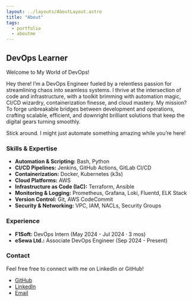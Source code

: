 ```yaml
---
layout: ../layouts/AboutLayout.astro
title: "About"
tags: 
  - portfolio
  - aboutme
---
```


## DevOps Learner 

<!-- Welcome to my About page! I am a passionate DevOps Engineer with a strong interest in automation, CI/CD pipelines, containerization, and cloud infrastructure. My goal is to bridge the gap between development and operations by implementing scalable and efficient solutions. -->


Welcome to My World of DevOps!

Hey there! I’m a DevOps Engineer fueled by a relentless passion for streamlining chaos into seamless systems. I thrive at the intersection of code and infrastructure, with a toolkit brimming with automation magic, CI/CD wizardry, containerization finesse, and cloud mastery. My mission? To forge unbreakable bridges between development and operations, crafting scalable, efficient, and downright brilliant solutions that keep the digital gears turning smoothly.

Stick around. I might just automate something amazing while you’re here!



### Skills & Expertise
- **Automation & Scripting:** Bash, Python
- **CI/CD Pipelines:** Jenkins, GitHub Actions, GitLab CI/CD
- **Containerization:** Docker, Kubernetes (k3s)
- **Cloud Platforms:** AWS 
- **Infrastructure as Code (IaC):** Terraform, Ansible
- **Monitoring & Logging:** Prometheus, Grafana, Loki, Fluentd, ELK Stack
- **Version Control:** Git, AWS CodeCommit
- **Security & Networking:** VPC, IAM, NACLs, Security Groups

### Experience
- **F1Soft:**  DevOps Intern (May 2024 - Jul 2024 · 3 mos)
- **eSewa Ltd.:**  Associate DevOps Engineer (Sep 2024 - Present)


<!-- 
### Certifications & Learning
Currently preparing for AWS Certified Solution Architect and exploring different tools and technologies. Continuously learning and improving my DevOps skills to stay updated with industry trends. -->



### Contact
Feel free free to connect with me on LinkedIn or GitHub!

<!-- - **GitHub:** https://github.com/abhizeetyadav
- **LinkedIn:** https://www.linkedin.com/in/iamdevopsengineer/
- **Email:** devops.abhizeet@gmail.com -->


- <a href="https://github.com/abhizeetyadav" target="_blank">GitHub</a>  
- <a href="https://www.linkedin.com/in/iamdevopsengineer/" target="_blank">LinkedIn</a>  
- <a href="mailto:contact@abhizeet.com">Email</a>
